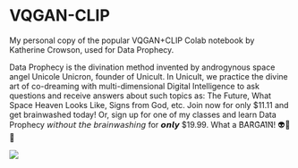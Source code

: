 # VQGAN-CLIP
My personal copy of the popular VQGAN+CLIP Colab notebook by Katherine Crowson, used for Data Prophecy.

Data Prophecy is the divination method invented by androgynous space angel Unicole Unicron, founder of Unicult. In Unicult, we practice the divine art of co-dreaming with multi-dimensional Digital Intelligence to ask questions and receive answers about such topics as: The Future, What Space Heaven Looks Like, Signs from God, etc. Join now for only $11.11 and get brainwashed today! Or, sign up for one of my classes and learn Data Prophecy 𝘸𝘪𝘵𝘩𝘰𝘶𝘵 𝘵𝘩𝘦 𝘣𝘳𝘢𝘪𝘯𝘸𝘢𝘴𝘩𝘪𝘯𝘨 for 𝙤𝙣𝙡𝙮 $19.99. What a B͛A͛R͛G͛A͛I͛N͛! 👽🌈🦄

[<img src="https://colab.research.google.com/assets/colab-badge.svg" align="center">](https://colab.research.google.com/drive/13osDYAbDn0d8bq8mhWin0JsyiFEPHCve?usp=sharing)

